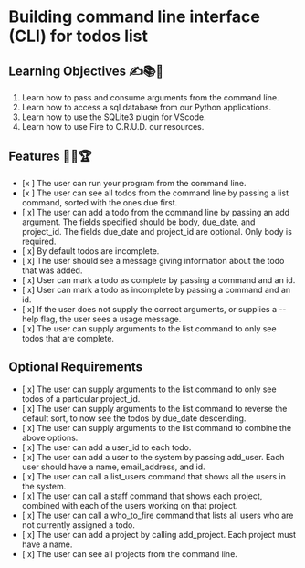 # Building command line interface (CLI) for todos list


## Learning Objectives ✍️📚📝
1. Learn how to pass and consume arguments from the command line.
2. Learn how to access a sql database from our Python applications.
3. Learn how to use the SQLite3 plugin for VScode.
4. Learn how to use Fire to C.R.U.D. our resources.


## Features 🎯🥇🏆
- [x ] The user can run your program from the command line.
- [x ] The user can see all todos from the command line by passing a list command, sorted with the ones due first.
- [ x] The user can add a todo from the command line by passing an add argument. The fields specified should be body, due_date, and project_id. The fields due_date and project_id are optional. Only body is required.
- [ x] By default todos are incomplete.
- [ x] The user should see a message giving information about the todo that was added.
- [ x] User can mark a todo as complete by passing a command and an id.
- [ x] User can mark a todo as incomplete by passing a command and an id.
- [ x] If the user does not supply the correct arguments, or supplies a --help flag, the user sees a usage message.
- [ x] The user can supply arguments to the list command to only see todos that are complete.

## Optional Requirements
- [ x] The user can supply arguments to the list command to only see todos of a particular project_id.
- [ x] The user can supply arguments to the list command to reverse the default sort, to now see the todos by due_date descending.
- [ x] The user can supply arguments to the list command to combine the above options.
- [ x] The user can add a user_id to each todo.
- [ x] The user can add a user to the system by passing add_user. Each user should have a name, email_address, and id.
- [ x] The user can call a list_users command that shows all the users in the system.
- [ x] The user can call a staff command that shows each project, combined with each of the users working on that project.
- [ x] The user can call a who_to_fire command that lists all users who are not currently assigned a todo.
- [ x] The user can add a project by calling add_project. Each project must have a name.
- [ x] The user can see all projects from the command line.
